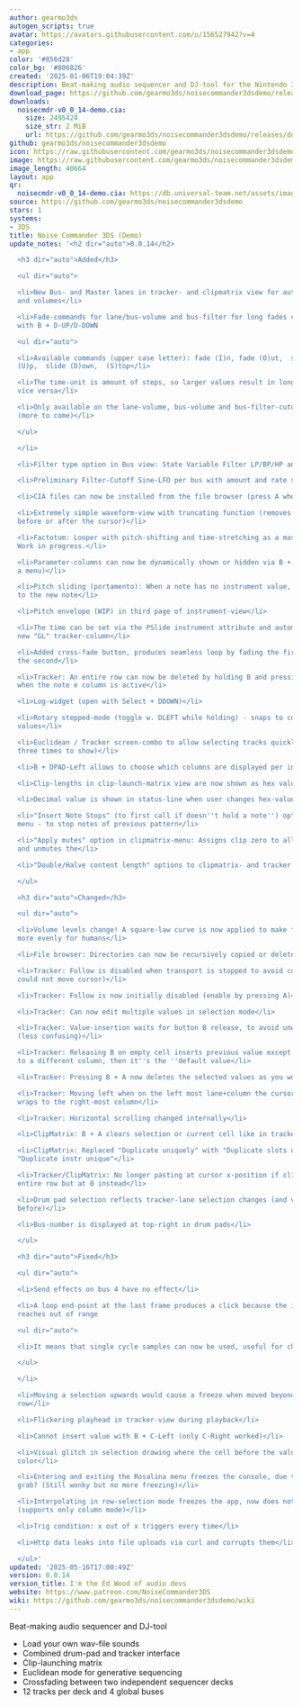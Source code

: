 ```yaml
---
author: gearmo3ds
autogen_scripts: true
avatar: https://avatars.githubusercontent.com/u/156527942?v=4
categories:
- app
color: '#856d28'
color_bg: '#806826'
created: '2025-01-06T19:04:39Z'
description: Beat-making audio sequencer and DJ-tool for the Nintendo 3DS
download_page: https://github.com/gearmo3ds/noisecommander3dsdemo/releases
downloads:
  noisecmdr-v0_0_14-demo.cia:
    size: 2495424
    size_str: 2 MiB
    url: https://github.com/gearmo3ds/noisecommander3dsdemo/releases/download/0.0.14/noisecmdr-v0_0_14-demo.cia
github: gearmo3ds/noisecommander3dsdemo
icon: https://raw.githubusercontent.com/gearmo3ds/noisecommander3dsdemo/master/icon.png
image: https://raw.githubusercontent.com/gearmo3ds/noisecommander3dsdemo/master/banner.png
image_length: 40664
layout: app
qr:
  noisecmdr-v0_0_14-demo.cia: https://db.universal-team.net/assets/images/qr/noisecmdr-v0_0_14-demo-cia.png
source: https://github.com/gearmo3ds/noisecommander3dsdemo
stars: 1
systems:
- 3DS
title: Noise Commander 3DS (Demo)
update_notes: '<h2 dir="auto">0.0.14</h2>

  <h3 dir="auto">Added</h3>

  <ul dir="auto">

  <li>New Bus- and Master lanes in tracker- and clipmatrix view for automating effects
  and volumes</li>

  <li>Fade-commands for lane/bus-volume and bus-filter for long fades can be accessed
  with B + D-UP/D-DOWN

  <ul dir="auto">

  <li>Available commands (upper case letter): fade (I)n, fade (O)ut,  set (T)arget,  slide
  (U)p,  slide (D)own,  (S)top</li>

  <li>The time-unit is amount of steps, so larger values result in longer fades and
  vice versa</li>

  <li>Only available on the lane-volume, bus-volume and bus-filter-cutoff columns
  (more to come)</li>

  </ul>

  </li>

  <li>Filter type option in Bus view: State Variable Filter LP/BP/HP and Biquad LP/BP/HP</li>

  <li>Preliminary Filter-Cutoff Sine-LFO per bus with amount and rate setting</li>

  <li>CIA files can now be installed from the file browser (press A when selected)</li>

  <li>Extremely simple waveform-view with truncating function (removes everything
  before or after the cursor)</li>

  <li>Factotum: Looper with pitch-shifting and time-stretching as a master effect.
  Work in progress.</li>

  <li>Parameter-columns can now be dynamically shown or hidden via B + D-LEFT (opens
  a menu)</li>

  <li>Pitch sliding (portamento): When a note has no instrument value, it will slide
  to the new note</li>

  <li>Pitch envelope (WIP) in third page of instrument-view</li>

  <li>The time can be set via the PSlide instrument attribute and automated via the
  new "GL" tracker-column</li>

  <li>Added cross-fade button, produces seamless loop by fading the first half into
  the second</li>

  <li>Tracker: An entire row can now be deleted by holding B and pressing A twice
  when the note e column is active</li>

  <li>Log-widget (open with Select + DDOWN)</li>

  <li>Rotary stepped-mode (toggle w. DLEFT while holding) - snaps to coarse parameter
  values</li>

  <li>Euclidean / Tracker screen-combo to allow selecting tracks quickly (press D-Right
  three times to show)</li>

  <li>B + DPAD-Left allows to choose which columns are displayed per individual lane</li>

  <li>Clip-lengths in clip-launch-matrix view are now shown as hex values</li>

  <li>Decimal value is shown in status-line when user changes hex-values</li>

  <li>"Insert Note Stops" (to first call if doesn''t hold a note'') option in tracker
  menu - to stop notes of previous pattern</li>

  <li>"Apply mutes" option in clipmatrix-menu: Assigns clip zero to all muted lanes
  and unmutes the</li>

  <li>"Double/Halve content length" options to clipmatrix- and tracker menus</li>

  </ul>

  <h3 dir="auto">Changed</h3>

  <ul dir="auto">

  <li>Volume levels change! A square-law curve is now applied to make fades perceived
  more evenly for humans</li>

  <li>File browser: Directories can now be recursively copied or deleted</li>

  <li>Tracker: Follow is disabled when transport is stopped to avoid confusion (user
  could not move cursor)</li>

  <li>Tracker: Follow is now initially disabled (enable by pressing A)</li>

  <li>Tracker: Can now edit multiple values in selection mode</li>

  <li>Tracker: Value-insertion waits for button B release, to avoid unwanted insertions
  (less confusing)</li>

  <li>Tracker: Releasing B on empty cell inserts previous value except if user moved
  to a different column, then it''s the ''default value</li>

  <li>Tracker: Pressing B + A now deletes the selected values as you would expect</li>

  <li>Tracker: Moving left when on the left most lane+column the cursor no longer
  wraps to the right-most column</li>

  <li>Tracker: Horizontal scrolling changed internally</li>

  <li>ClipMatrix: B + A clears selection or current cell like in tracker</li>

  <li>ClipMatrix: Replaced "Duplicate uniquely" with "Duplicate slots unique" and
  "Duplicate instr unique"</li>

  <li>Tracker/ClipMatrix: No longer pasting at cursor x-position if clipboard is from
  entire row but at 0 instead</li>

  <li>Drum pad selection reflects tracker-lane selection changes (and vice versa as
  before)</li>

  <li>Bus-number is displayed at top-right in drum pads</li>

  </ul>

  <h3 dir="auto">Fixed</h3>

  <ul dir="auto">

  <li>Send effects on bus 4 have no effect</li>

  <li>A loop end-point at the last frame produces a click because the interpolation
  reaches out of range

  <ul dir="auto">

  <li>It means that single cycle samples can now be used, useful for chip-tunes</li>

  </ul>

  </li>

  <li>Moving a selection upwards would cause a freeze when moved beyond the first
  row</li>

  <li>Flickering playhead in tracker-view during playback</li>

  <li>Cannot insert value with B + C-Left (only C-Right worked)</li>

  <li>Visual glitch in selection drawing where the cell before the value had differnt
  color</li>

  <li>Entering and exiting the Rosalina menu freezes the console, due to framebuffer
  grab? (Still wonky but no more freezing)</li>

  <li>Interpolating in row-selection mode freezes the app, now does nothing instead
  (supports only column mode)</li>

  <li>Trig condition: x out of x triggers every time</li>

  <li>Http data leaks into file uploads via curl and corrupts them</li>

  </ul>'
updated: '2025-05-16T17:00:49Z'
version: 0.0.14
version_title: I'm the Ed Wood of audio devs
website: https://www.patreon.com/NoiseCommander3DS
wiki: https://github.com/gearmo3ds/noisecommander3dsdemo/wiki
---
```

Beat-making audio sequencer and DJ-tool

- Load your own wav-file sounds
- Combined drum-pad and tracker interface
- Clip-launching matrix
- Euclidean mode for generative sequencing
- Crossfading between two independent sequencer decks
- 12 tracks per deck and 4 global buses
